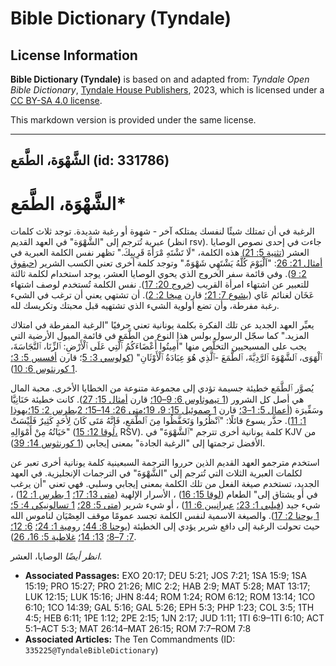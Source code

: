 # Bible Dictionary (Tyndale)

## License Information

**Bible Dictionary (Tyndale)** is based on and adapted from: _Tyndale Open Bible Dictionary_, [Tyndale House Publishers](https://tyndaleopenresources.com/), 2023, which is licensed under a [CC BY-SA 4.0 license](https://creativecommons.org/licenses/by-sa/4.0/legalcode.en).

This markdown version is provided under the same license.



--------------------------------

## الشَّهْوَة، الطَّمَع (id: 331786)

الشَّهْوَة، الطَّمَع\*
======================

الرغبة في أن تمتلك شيئًا لنفسك يمتلكه آخر \- شهوة أو رغبة شديدة. توجد ثلاث كلمات عبرية تُترجم إلى "الشَّهْوَة" في العهد القديم (انظر rsv). جاءت في إحدى نصوص الوصايا العشر ([تثنية 5: 21](https://ref.ly/Deut5:21)) هذه الكلمة، "لَا تَشْتَهِ مْرَأَةَ قَرِيبِكَ." تظهر نفس الكلمة العبرية في [أمثال 21: 26](https://ref.ly/Prov21:26): "اَلْيَوْمَ كُلَّهُ يَشْتَهِي شَهْوَةً." وتوجد كلمة أخرى تعني الكسب الشرير ([حبقوق 2: 9](https://ref.ly/Hab2:9)). وفي قائمة سفر الخروج الذي يحوي الوصايا العشر، يوجد استخدام لكلمة ثالثة للتعبير عن اشتهاء امرأة القريب ([خروج 20: 17](https://ref.ly/Exod20:17)). نفس الكلمة تُستخدم لوصف اشتهاء عَخَان لغنائم عَاي ([يشوع 7: 21؛](https://ref.ly/Josh7:21) قارن [ميخا 2: 2](https://ref.ly/Mic2:2)). أن تشتهي يعني أن ترغب في الشيء رغبة مفرطة، وأن تضع أولوية الشيء الذي تشتهيه قبل محبتك وتكريسك لله.

يعبِّر العهد الجديد عن تلك الفكرة بكلمة يونانية تعني حرفيًا "الرغبة المفرطة في امتلاك المزيد." كما سجّل الرسول بولس هذا النوع من الطَّمَع في قائمة الميول الأرضية التي يجب على المسيحيين التخلُّص منها "أَمِيتُوا أَعْضَاءَكُمُ ٱلَّتِي عَلَى ٱلْأَرْضِ: ٱلزِّنَا، ٱلنَّجَاسَةَ، ٱلْهَوَى، ٱلشَّهْوَةَ ٱلرَّدِيَّةَ، ٱلطَّمَعَ \-ٱلَّذِي هُوَ عِبَادَةُ ٱلْأَوْثَانِ" ([كولوسي 3: 5](https://ref.ly/Col3:5)؛ قارن [أفسس 5: 3؛](https://ref.ly/Eph5:3) [1 كورنثوس 6: 10](https://ref.ly/1Cor6:10)).

يُصوَّر ٱلطَّمَع خطيئة جسيمة تؤدي إلى مجموعة متنوعة من الخطايا الأخرى. محبة المال هي أصل كل الشرور ([1 تيموثاوس 6: 9–10؛](https://ref.ly/1Tim6:9-1Tim6:10) قارن [أمثال 15: 27](https://ref.ly/Prov15:27)). كانت خطيئة حَنَانِيَّا وسَفِّيرَة ([أعمال 5: 1–3؛](https://ref.ly/Acts5:1-Acts5:3) قارن [1 صموئيل 15: 9، 19؛](https://ref.ly/Acts5:1-Acts5:3)[متى 26: 14–15؛ 2بطرس 2: 15؛](https://ref.ly/Matt26:14-Matt26:15)[يهوذا 1: 11](https://ref.ly/Jude1:11)). حذَّر يسوع قائلًا: "ٱنْظُرُوا وَتَحَفَّظُوا مِنَ ٱلطَّمَعِ، فَإِنَّهُ مَتَى كَانَ لِأَحَدٍ كَثِيرٌ فَلَيْسَتْ حَيَاتُهُ مِنْ أَمْوَالِهِ" ([لوقا 12: 15،](https://ref.ly/Luke12:15) RSV). كلمة يونانية أخرى تترجم "ٱلشَّهْوَةَ" في KJV من الأفضل ترجمتها إلى "الرغبة الجادة" بمعنى إيجابي ([1 كورنثوس 14: 39](https://ref.ly/1Cor14:39)).

استخدم مترجمو العهد القديم الذين حرروا الترجمة السبعينية كلمة يونانية أخرى تعبر عن لكلمات العبرية الثلاث التي تُترجم إلى "الشَّهْوَةَ" في الترجمات الإنجليزية. في العهد الجديد، تستخدم صيغة الفعل من تلك الكلمة بمعنى إيجابي وسلبي. فهي تعني "أن يرغب في أو يشتاق إلى" الطعام ([لوقا 15: 16](https://ref.ly/Luke15:16)) ، الأسرار الإلهية ([متى 13: 17؛](https://ref.ly/Matt13:17) [1 بطرس 1: 12](https://ref.ly/1Pet1:12)) ، شيء جيد ([فيلبي 1: 23؛](https://ref.ly/Phil1:23) [عبرانيين 6: 11](https://ref.ly/Heb6:11)) ، أو شيء شرير ([متى 5: 28؛](https://ref.ly/Matt5:28) [1 تسالونيكي 4: 5؛](https://ref.ly/1Thess4:5) [1 يوحنا 2: 17](https://ref.ly/1John2:17)). والصيغة الاسمية لنفس الكلمة تجسد عمومًا موقف العِصْيَان لناموس الله حيث تحولت الرغبة إلى دافع شرير يؤدي إلى الخطيئة ([يوحنا 8: 44؛](https://ref.ly/John8:44) [رومية 1: 24؛](https://ref.ly/Rom1:24) [6: 12؛](https://ref.ly/Rom6:12) [7: 7–8؛](https://ref.ly/Rom7:7-Rom7:8) [13: 14؛](https://ref.ly/Rom13:14) [غلاطية 5: 16، 26](https://ref.ly/Gal5:16)).

*انظر أيضًا* الوصايا، العشر.

* **Associated Passages:** EXO 20:17; DEU 5:21; JOS 7:21; 1SA 15:9; 1SA 15:19; PRO 15:27; PRO 21:26; MIC 2:2; HAB 2:9; MAT 5:28; MAT 13:17; LUK 12:15; LUK 15:16; JHN 8:44; ROM 1:24; ROM 6:12; ROM 13:14; 1CO 6:10; 1CO 14:39; GAL 5:16; GAL 5:26; EPH 5:3; PHP 1:23; COL 3:5; 1TH 4:5; HEB 6:11; 1PE 1:12; 2PE 2:15; 1JN 2:17; JUD 1:11; 1TI 6:9–1TI 6:10; ACT 5:1–ACT 5:3; MAT 26:14–MAT 26:15; ROM 7:7–ROM 7:8
* **Associated Articles:** The Ten Commandments (ID: `335225@TyndaleBibleDictionary`)

